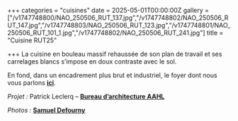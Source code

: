 +++
categories = "cuisines"
date = 2025-05-01T00:00:00Z
gallery = ["/v1747748800/NAO_250506_RUT_137.jpg","/v1747748802/NAO_250506_RUT_147.jpg","/v1747748803/NAO_250506_RUT_123.jpg","/v1747748801/NAO_250506_RUT_101_1.jpg","/v1747748802/NAO_250506_RUT_241.jpg"]
title = "Cuisine RUT25"

+++
La cuisine en bouleau massif rehaussée de son plan de travail et ses carrelages blancs s’impose en doux contraste avec le sol.

En fond, dans un encadrement plus brut et industriel, le foyer dont nous vous parlons [**ici**](/realisations/sejours/sejour-rut25/).

_Projet :_ Patrick Leclerq – [**Bureau d’architecture AAHL**](http://www.aahl.be/)

_Photos :_ [**Samuel Defourny**](https://www.smdf.be/)